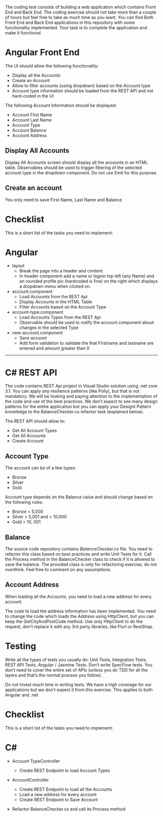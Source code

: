 
The coding test consists of building a web application which contains Front End and Back End. The coding exercise should not take more than a couple of hours but feel free to take as much time as you want. 
You can find Both Front End and Back End applications in this repository with some functionality implemented.
Your task is to complete the application and make it functional. 
 
# Angular Front End

The UI should allow the following functionality:
*	Display all the Accounts
* Create an Account
* Allow to filter accounts (using dropdown) based on the Account type
*	Account type information should be loaded from the REST API and not hard-coded in the UI
 
The following Account Information should be displayed:
* Account First Name
* Account Last Name
* Account Type
* Account Balance
* Account Address
 
## Display All Accounts
Display All Accounts screen should display all the accounts in an HTML table.
Observables should be used to trigger filtering of the selected account type in the dropdown component. Do not use Emit for this purpose.

## Create an account
You only need to save First Name, Last Name and Balance

# Checklist
This is a short list of the tasks you need to implement:
# Angular
* layout
  * Break the page into a header and content.
  * In header component add a name or logoin top left (any Name) and an rounded profile pic (hardcoded is fine) on the right which displays a dropdown menu when clicked on.
* account.component
  * Load Accounts from the REST Api
  * Display Accounts in the HTML Table
  * Filter Accounts based on the Account Type
* account-type.component
  * Load Accounts Types from the REST Api
  * Observable should be used to notify the account.component about changes in the selected Type
* new-account.component
  * Save account
  * Add form validation to validate the that Firstname and lastname are entered and amount greater than 0

<hr />
 
# C# REST API
The code contains REST Api project in Visual Studio solution using .net core 3.1. 
You can apply any resilience patterns (like Polly), but that is not mandatory. We will be looking and paying attention to the implementation of the code and use of the best practices. We don’t expect to see many design patterns for the entire application but you can apply your Designt Pattern knowledge to the BalanceChecker.cs refactor task (explained below).

The REST API should allow to:

* Get All Account Types
* Get All Accounts
* Create Account

## Account Type
The account can be of a few types:
* Bronze
* Silver
* Gold

Account type depends on the Balance value and should change based on the following rules:
* Bronze < 5,000
* Silver > 5,001 and < 10,000
* Gold > 10, 001
 
## Balance
The source code repository contains _BalanceChecker.cs_ file. You need to refactor this class based on best practices and write Unit Tests for it.
Call the Process method in the BalanceChecker class to check if it is allowed to save the balance. 
The provided class is only for refactoring exercise, do not overthink. Feel free to comment on any assumptions.
 
## Account Address
When loading all the Accounts, you need to load a new address for every account.

The code to load the address information has been implemented. You need to change the code which loads the Address using HttpClient, but you can keep the GetCityAndPostCode method. Use only HttpClient to do the request, don’t replace it with any 3rd party libraries, like Flurl or RestShap.

# Testing
Write all the types of tests you usually do: Unit Tests, Integration Tests, REST API Tests, Angular / Jasmine Tests. Don’t write SpecFlow tests. You don’t need to cover the entire set of APIs (unless you do TDD for all the layers and that’s the normal process you follow).

Do not invest much time in writing tests. We have a high coverage for our applications but we don't expect it from this exercise. This applies to both Angular and .net

# Checklist
This is a short list of the tasks you need to implement:

# C#
* Account TypeController
  * Create REST Endpoint to load Account Types
* AccountController
  * Create REST Endpoint to load all the Accounts
  * Load a new address for every account
  * Create REST Endpoint to Save Account

* Refactor BalanceChecker.cs and call its Process method
